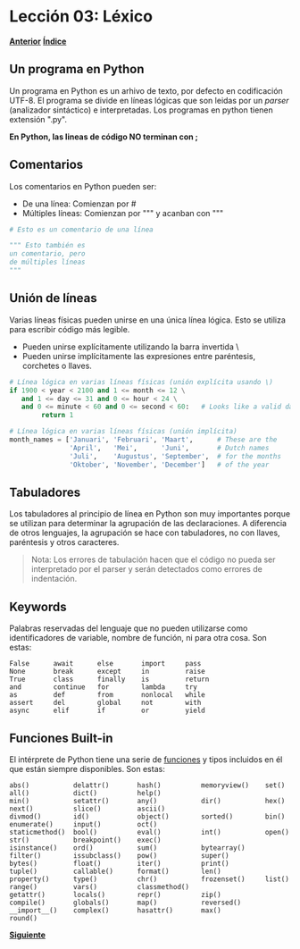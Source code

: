 # Lección 03: Léxico

**[Anterior](../02/02_Repo_Codespaces.md)**
**[Índice](../README.md)**

## Un programa en Python

Un programa en Python es un arhivo de texto, por defecto en codificación UTF-8. El programa se divide en líneas lógicas que son leidas por un *parser* (analizador sintáctico) e interpretadas. Los programas en python tienen extensión ".py".

**En Python, las lineas de código NO terminan con ;**

## Comentarios

Los comentarios en Python pueden ser:
- De una línea: Comienzan por #
- Múltiples líneas: Comienzan por """ y acanban con """

```python
# Esto es un comentario de una línea

""" Esto también es 
un comentario, pero
de múltiples líneas
"""
```

## Unión de líneas

Varias líneas físicas pueden unirse en una única línea lógica. Esto se utiliza para escribir código más legible.

- Pueden unirse explícitamente utilizando la barra invertida \
- Pueden unirse implícitamente las expresiones entre paréntesis, corchetes o llaves.

```python
# Línea lógica en varias líneas físicas (unión explícita usando \)
if 1900 < year < 2100 and 1 <= month <= 12 \
   and 1 <= day <= 31 and 0 <= hour < 24 \
   and 0 <= minute < 60 and 0 <= second < 60:   # Looks like a valid date
        return 1

# Línea lógica en varias líneas físicas (unión implícita)
month_names = ['Januari', 'Februari', 'Maart',      # These are the
               'April',   'Mei',      'Juni',       # Dutch names
               'Juli',    'Augustus', 'September',  # for the months
               'Oktober', 'November', 'December']   # of the year
```

## Tabuladores

Los tabuladores al principio de línea en Python son muy importantes porque se utilizan para determinar la agrupación de las declaraciones. A diferencia de otros lenguajes, la agrupación se hace con tabuladores, no con llaves, paréntesis y otros caracteres.

> Nota: Los errores de tabulación hacen que el código no pueda ser interpretado por el parser y serán detectados como errores de indentación.

## Keywords

Palabras reservadas del lenguaje que no pueden utilizarse como identificadores de variable, nombre de función, ni para otra cosa. Son estas:

```
False      await      else       import     pass
None       break      except     in         raise
True       class      finally    is         return
and        continue   for        lambda     try
as         def        from       nonlocal   while
assert     del        global     not        with
async      elif       if         or         yield
```

## Funciones Built-in

El intérprete de Python tiene una serie de [funciones](https://docs.python.org/3.9/library/functions.html) y tipos incluidos en él que están siempre disponibles. Son estas:

```
abs()           delattr()       hash()          memoryview()    set()           all()           dict()          help()
min()           setattr()       any()           dir()           hex()           next()          slice()         ascii()
divmod()        id()            object()        sorted()        bin()           enumerate()     input()         oct()
staticmethod()  bool()          eval()          int()           open()          str()           breakpoint()    exec()
isinstance()    ord()           sum()           bytearray()     filter()        issubclass()    pow()           super()
bytes()         float()         iter()          print()         tuple()         callable()      format()        len()
property()      type()          chr()           frozenset()     list()          range()         vars()          classmethod()
getattr()       locals()        repr()          zip()           compile()       globals()       map()           reversed()
__import__()    complex()       hasattr()       max()           round()
```

**[Siguiente](../04/04_Variables.md)**